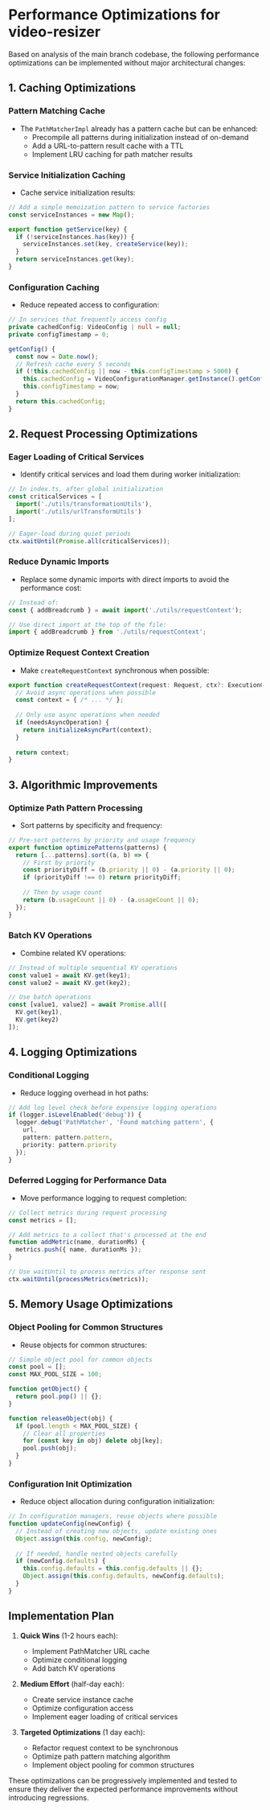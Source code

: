 # Performance Optimizations for video-resizer

Based on analysis of the main branch codebase, the following performance optimizations can be implemented without major architectural changes:

## 1. Caching Optimizations

### Pattern Matching Cache
- The `PathMatcherImpl` already has a pattern cache but can be enhanced:
  - Precompile all patterns during initialization instead of on-demand
  - Add a URL-to-pattern result cache with a TTL
  - Implement LRU caching for path matcher results

### Service Initialization Caching
- Cache service initialization results:
```typescript
// Add a simple memoization pattern to service factories
const serviceInstances = new Map();

export function getService(key) {
  if (!serviceInstances.has(key)) {
    serviceInstances.set(key, createService(key));
  }
  return serviceInstances.get(key);
}
```

### Configuration Caching
- Reduce repeated access to configuration:
```typescript
// In services that frequently access config
private cachedConfig: VideoConfig | null = null;
private configTimestamp = 0;

getConfig() {
  const now = Date.now();
  // Refresh cache every 5 seconds
  if (!this.cachedConfig || now - this.configTimestamp > 5000) {
    this.cachedConfig = VideoConfigurationManager.getInstance().getConfig();
    this.configTimestamp = now;
  }
  return this.cachedConfig;
}
```

## 2. Request Processing Optimizations

### Eager Loading of Critical Services
- Identify critical services and load them during worker initialization:
```typescript
// In index.ts, after global initialization
const criticalServices = [
  import('./utils/transformationUtils'),
  import('./utils/urlTransformUtils')
];

// Eager-load during quiet periods
ctx.waitUntil(Promise.all(criticalServices));
```

### Reduce Dynamic Imports
- Replace some dynamic imports with direct imports to avoid the performance cost:
```typescript
// Instead of:
const { addBreadcrumb } = await import('./utils/requestContext');

// Use direct import at the top of the file:
import { addBreadcrumb } from './utils/requestContext';
```

### Optimize Request Context Creation
- Make `createRequestContext` synchronous when possible:
```typescript
export function createRequestContext(request: Request, ctx?: ExecutionContext) {
  // Avoid async operations when possible
  const context = { /* ... */ };
  
  // Only use async operations when needed
  if (needsAsyncOperation) {
    return initializeAsyncPart(context);
  }
  
  return context;
}
```

## 3. Algorithmic Improvements

### Optimize Path Pattern Processing
- Sort patterns by specificity and frequency:
```typescript
// Pre-sort patterns by priority and usage frequency
export function optimizePatterns(patterns) {
  return [...patterns].sort((a, b) => {
    // First by priority
    const priorityDiff = (b.priority || 0) - (a.priority || 0);
    if (priorityDiff !== 0) return priorityDiff;
    
    // Then by usage count
    return (b.usageCount || 0) - (a.usageCount || 0);
  });
}
```

### Batch KV Operations
- Combine related KV operations:
```typescript
// Instead of multiple sequential KV operations
const value1 = await KV.get(key1);
const value2 = await KV.get(key2);

// Use batch operations
const [value1, value2] = await Promise.all([
  KV.get(key1),
  KV.get(key2)
]);
```

## 4. Logging Optimizations

### Conditional Logging
- Reduce logging overhead in hot paths:
```typescript
// Add log level check before expensive logging operations
if (logger.isLevelEnabled('debug')) {
  logger.debug('PathMatcher', 'Found matching pattern', {
    url,
    pattern: pattern.pattern,
    priority: pattern.priority
  });
}
```

### Deferred Logging for Performance Data
- Move performance logging to request completion:
```typescript
// Collect metrics during request processing
const metrics = [];

// Add metrics to a collect that's processed at the end
function addMetric(name, durationMs) {
  metrics.push({ name, durationMs });
}

// Use waitUntil to process metrics after response sent
ctx.waitUntil(processMetrics(metrics));
```

## 5. Memory Usage Optimizations

### Object Pooling for Common Structures
- Reuse objects for common structures:
```typescript
// Simple object pool for common objects
const pool = [];
const MAX_POOL_SIZE = 100;

function getObject() {
  return pool.pop() || {};
}

function releaseObject(obj) {
  if (pool.length < MAX_POOL_SIZE) {
    // Clear all properties
    for (const key in obj) delete obj[key];
    pool.push(obj);
  }
}
```

### Configuration Init Optimization
- Reduce object allocation during configuration initialization:
```typescript
// In configuration managers, reuse objects where possible
function updateConfig(newConfig) {
  // Instead of creating new objects, update existing ones
  Object.assign(this.config, newConfig);
  
  // If needed, handle nested objects carefully
  if (newConfig.defaults) {
    this.config.defaults = this.config.defaults || {};
    Object.assign(this.config.defaults, newConfig.defaults);
  }
}
```

## Implementation Plan

1. **Quick Wins** (1-2 hours each):
   - Implement PathMatcher URL cache
   - Optimize conditional logging
   - Add batch KV operations

2. **Medium Effort** (half-day each):
   - Create service instance cache
   - Optimize configuration access
   - Implement eager loading of critical services

3. **Targeted Optimizations** (1 day each):
   - Refactor request context to be synchronous
   - Optimize path pattern matching algorithm
   - Implement object pooling for common structures

These optimizations can be progressively implemented and tested to ensure they deliver the expected performance improvements without introducing regressions.